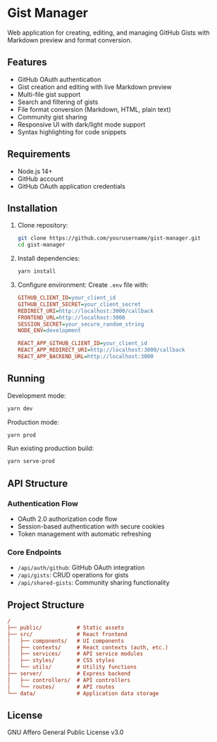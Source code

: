 # Gist Manager

Web application for creating, editing, and managing GitHub Gists with Markdown preview and format conversion.

## Features

- GitHub OAuth authentication
- Gist creation and editing with live Markdown preview
- Multi-file gist support
- Search and filtering of gists
- File format conversion (Markdown, HTML, plain text)
- Community gist sharing
- Responsive UI with dark/light mode support
- Syntax highlighting for code snippets

## Requirements

- Node.js 14+
- GitHub account
- GitHub OAuth application credentials

## Installation

1. Clone repository:

   ```bash
   git clone https://github.com/yourusername/gist-manager.git
   cd gist-manager
   ```

2. Install dependencies:

   ```bash
   yarn install
   ```

3. Configure environment:
   Create `.env` file with:

   ```ini
   GITHUB_CLIENT_ID=your_client_id
   GITHUB_CLIENT_SECRET=your_client_secret
   REDIRECT_URI=http://localhost:3000/callback
   FRONTEND_URL=http://localhost:3000
   SESSION_SECRET=your_secure_random_string
   NODE_ENV=development
   
   REACT_APP_GITHUB_CLIENT_ID=your_client_id
   REACT_APP_REDIRECT_URI=http://localhost:3000/callback
   REACT_APP_BACKEND_URL=http://localhost:3000
   ```

## Running

Development mode:

```bash
yarn dev
```

Production mode:

```bash
yarn prod
```

Run existing production build:

```bash
yarn serve-prod
```

## API Structure

### Authentication Flow

- OAuth 2.0 authorization code flow
- Session-based authentication with secure cookies
- Token management with automatic refreshing

### Core Endpoints

- `/api/auth/github`: GitHub OAuth integration
- `/api/gists`: CRUD operations for gists
- `/api/shared-gists`: Community sharing functionality

## Project Structure

```ini
/
├── public/           # Static assets
├── src/              # React frontend
│   ├── components/   # UI components
│   ├── contexts/     # React contexts (auth, etc.)
│   ├── services/     # API service modules
│   ├── styles/       # CSS styles
│   └── utils/        # Utility functions
├── server/           # Express backend
│   ├── controllers/  # API controllers
│   └── routes/       # API routes
└── data/             # Application data storage
```

## License

GNU Affero General Public License v3.0

